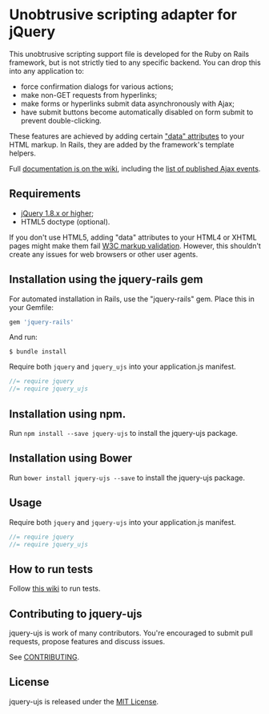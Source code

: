 Unobtrusive scripting adapter for jQuery
========================================

This unobtrusive scripting support file is developed for the Ruby on Rails framework, but is not strictly tied to any specific backend. You can drop this into any application to:

- force confirmation dialogs for various actions;
- make non-GET requests from hyperlinks;
- make forms or hyperlinks submit data asynchronously with Ajax;
- have submit buttons become automatically disabled on form submit to prevent double-clicking.

These features are achieved by adding certain ["data" attributes][data] to your HTML markup. In Rails, they are added by the framework's template helpers.

Full [documentation is on the wiki][wiki], including the [list of published Ajax events][events].

Requirements
------------

- [jQuery 1.8.x or higher][jquery];
- HTML5 doctype (optional).

If you don't use HTML5, adding "data" attributes to your HTML4 or XHTML pages might make them fail [W3C markup validation][validator]. However, this shouldn't create any issues for web browsers or other user agents.

Installation using the jquery-rails gem
------------

For automated installation in Rails, use the "jquery-rails" gem. Place this in your Gemfile:

```ruby
gem 'jquery-rails'
```

And run:

```shell
$ bundle install
```

Require both `jquery` and `jquery_ujs` into your application.js manifest.

```javascript
//= require jquery
//= require jquery_ujs
```

Installation using npm.
------------

Run `npm install --save jquery-ujs` to install the jquery-ujs package.

Installation using Bower
------------

Run `bower install jquery-ujs --save` to install the jquery-ujs package.

Usage
------------

Require both `jquery` and `jquery-ujs` into your application.js manifest.

```javascript
//= require jquery
//= require jquery_ujs
```

How to run tests
------------

Follow [this wiki](https://github.com/rails/jquery-ujs/wiki/Running-Tests-and-Contributing) to run tests.

## Contributing to jquery-ujs

jquery-ujs is work of many contributors. You're encouraged to submit pull requests, propose
features and discuss issues.

See [CONTRIBUTING](CONTRIBUTING.md).

## License
jquery-ujs is released under the [MIT License](MIT-LICENSE).

[data]: http://www.w3.org/TR/html5/dom.html#embedding-custom-non-visible-data-with-the-data-*-attributes "Embedding custom non-visible data with the data-* attributes"
[wiki]: https://github.com/rails/jquery-ujs/wiki
[events]: https://github.com/rails/jquery-ujs/wiki/ajax
[jquery]: http://docs.jquery.com/Downloading_jQuery
[validator]: http://validator.w3.org/
[csrf]: http://api.rubyonrails.org/classes/ActionController/RequestForgeryProtection.html
[adapter]: https://github.com/rails/jquery-ujs/raw/master/src/rails.js
